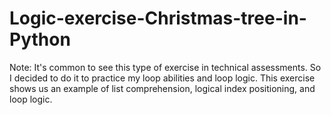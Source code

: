 # Logic-exercise-Christmas-tree-in-Python

Note: It's common to see this type of exercise in technical assessments. So I decided to do it to practice my loop abilities and loop logic. This exercise shows us an example of list comprehension, logical index positioning, and loop logic.
